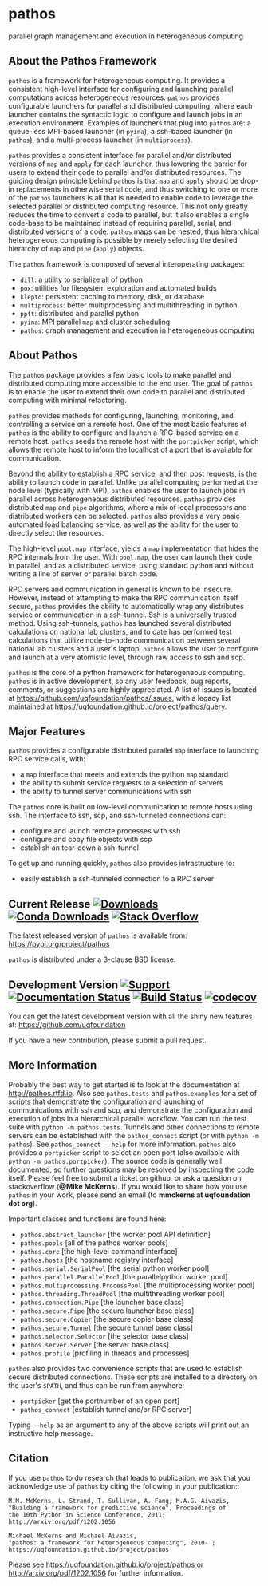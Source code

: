 pathos
======
parallel graph management and execution in heterogeneous computing

About the Pathos Framework
--------------------------
``pathos`` is a framework for heterogeneous computing. It provides a consistent
high-level interface for configuring and launching parallel computations
across heterogeneous resources. ``pathos`` provides configurable launchers for
parallel and distributed computing, where each launcher contains the
syntactic logic to configure and launch jobs in an execution environment.
Examples of launchers that plug into ``pathos`` are: a queue-less MPI-based
launcher (in ``pyina``), a ssh-based launcher (in ``pathos``), and a multi-process
launcher (in ``multiprocess``).

``pathos`` provides a consistent interface for parallel and/or distributed
versions of ``map`` and ``apply`` for each launcher, thus lowering the barrier
for users to extend their code to parallel and/or distributed resources.
The guiding design principle behind ``pathos`` is that ``map`` and ``apply``
should be drop-in replacements in otherwise serial code, and thus switching
to one or more of the ``pathos`` launchers is all that is needed to enable
code to leverage the selected parallel or distributed computing resource.
This not only greatly reduces the time to convert a code to parallel, but it
also enables a single code-base to be maintained instead of requiring
parallel, serial, and distributed versions of a code. ``pathos`` maps can be
nested, thus hierarchical heterogeneous computing is possible by merely
selecting the desired hierarchy of ``map`` and ``pipe`` (``apply``) objects.

The ``pathos`` framework is composed of several interoperating packages:

* ``dill``: a utility to serialize all of python
* ``pox``: utilities for filesystem exploration and automated builds
* ``klepto``: persistent caching to memory, disk, or database
* ``multiprocess``: better multiprocessing and multithreading in python
* ``ppft``: distributed and parallel python
* ``pyina``: MPI parallel ``map`` and cluster scheduling
* ``pathos``: graph management and execution in heterogeneous computing


About Pathos
------------
The ``pathos`` package provides a few basic tools to make parallel and
distributed computing more accessible to the end user. The goal of ``pathos``
is to enable the user to extend their own code to parallel and distributed
computing with minimal refactoring.

``pathos`` provides methods for configuring, launching, monitoring, and
controlling a service on a remote host. One of the most basic features
of ``pathos`` is the ability to configure and launch a RPC-based service
on a remote host. ``pathos`` seeds the remote host with the  ``portpicker``
script, which allows the remote host to inform the localhost of a port
that is available for communication.

Beyond the ability to establish a RPC service, and then post requests,
is the ability to launch code in parallel. Unlike parallel computing
performed at the node level (typically with MPI), ``pathos`` enables the
user to launch jobs in parallel across heterogeneous distributed resources.
``pathos`` provides distributed ``map`` and ``pipe`` algorithms, where a mix of
local processors and distributed workers can be selected.  ``pathos``
also provides a very basic automated load balancing service, as well as
the ability for the user to directly select the resources.

The high-level ``pool.map`` interface, yields a ``map`` implementation that
hides the RPC internals from the user. With ``pool.map``, the user can launch
their code in parallel, and as a distributed service, using standard python
and without writing a line of server or parallel batch code.

RPC servers and communication in general is known to be insecure.  However,
instead of attempting to make the RPC communication itself secure, ``pathos``
provides the ability to automatically wrap any distributes service or
communication in a ssh-tunnel. Ssh is a universally trusted method.
Using ssh-tunnels, ``pathos`` has launched several distributed calculations
on national lab clusters, and to date has performed test calculations
that utilize node-to-node communication between several national lab clusters
and a user's laptop.  ``pathos`` allows the user to configure and launch
at a very atomistic level, through raw access to ssh and scp. 

``pathos`` is the core of a python framework for heterogeneous computing.
``pathos`` is in active development, so any user feedback, bug reports, comments,
or suggestions are highly appreciated.  A list of issues is located at https://github.com/uqfoundation/pathos/issues, with a legacy list maintained at https://uqfoundation.github.io/project/pathos/query.


Major Features
--------------
``pathos`` provides a configurable distributed parallel ``map`` interface
to launching RPC service calls, with:

* a ``map`` interface that meets and extends the python ``map`` standard
* the ability to submit service requests to a selection of servers
* the ability to tunnel server communications with ssh

The ``pathos`` core is built on low-level communication to remote hosts using
ssh. The interface to ssh, scp, and ssh-tunneled connections can:

* configure and launch remote processes with ssh
* configure and copy file objects with scp
* establish an tear-down a ssh-tunnel

To get up and running quickly, ``pathos`` also provides infrastructure to:

* easily establish a ssh-tunneled connection to a RPC server


Current Release
[![Downloads](https://static.pepy.tech/personalized-badge/pathos?period=total&units=international_system&left_color=grey&right_color=blue&left_text=pypi%20downloads)](https://pepy.tech/project/pathos)
[![Conda Downloads](https://img.shields.io/conda/dn/conda-forge/pathos?color=blue&label=conda%20downloads)](https://anaconda.org/conda-forge/pathos)
[![Stack Overflow](https://img.shields.io/badge/stackoverflow-get%20help-black.svg)](https://stackoverflow.com/questions/tagged/pathos)
---------------
The latest released version of ``pathos`` is available from:
    https://pypi.org/project/pathos

``pathos`` is distributed under a 3-clause BSD license.


Development Version
[![Support](https://img.shields.io/badge/support-the%20UQ%20Foundation-purple.svg?style=flat&colorA=grey&colorB=purple)](http://www.uqfoundation.org/pages/donate.html)
[![Documentation Status](https://readthedocs.org/projects/pathos/badge/?version=latest)](https://pathos.readthedocs.io/en/latest/?badge=latest)
[![Build Status](https://travis-ci.com/uqfoundation/pathos.svg?label=build&logo=travis&branch=master)](https://travis-ci.com/github/uqfoundation/pathos)
[![codecov](https://codecov.io/gh/uqfoundation/pathos/branch/master/graph/badge.svg)](https://codecov.io/gh/uqfoundation/pathos)
-------------------
You can get the latest development version with all the shiny new features at:
    https://github.com/uqfoundation

If you have a new contribution, please submit a pull request.


More Information
----------------
Probably the best way to get started is to look at the documentation at
http://pathos.rtfd.io. Also see ``pathos.tests`` and ``pathos.examples``
for a set of scripts that demonstrate the configuration and launching of
communications with ssh and scp, and demonstrate the configuration and
execution of jobs in a hierarchical parallel workflow. You can run the test
suite with ``python -m pathos.tests``. Tunnels and other connections to
remote servers can be established with the ``pathos_connect`` script (or with
``python -m pathos``). See ``pathos_connect --help`` for more information.
``pathos`` also provides a ``portpicker`` script to select an open port
(also available with ``python -m pathos.portpicker``). The source code is 
generally well documented, so further questions may be resolved by inspecting
the code itself.  Please feel free to submit a ticket on github, or ask a
question on stackoverflow (**@Mike McKerns**).
If you would like to share how you use ``pathos`` in your work, please send
an email (to **mmckerns at uqfoundation dot org**).

Important classes and functions are found here:

* ``pathos.abstract_launcher``           [the worker pool API definition]
* ``pathos.pools``                       [all of the pathos worker pools]
* ``pathos.core``                        [the high-level command interface] 
* ``pathos.hosts``                       [the hostname registry interface] 
* ``pathos.serial.SerialPool``           [the serial python worker pool]
* ``pathos.parallel.ParallelPool``       [the parallelpython worker pool]
* ``pathos.multiprocessing.ProcessPool`` [the multiprocessing worker pool]
* ``pathos.threading.ThreadPool``        [the multithreading worker pool]
* ``pathos.connection.Pipe``             [the launcher base class]
* ``pathos.secure.Pipe``                 [the secure launcher base class]
* ``pathos.secure.Copier``               [the secure copier  base class]
* ``pathos.secure.Tunnel``               [the secure tunnel base class]
* ``pathos.selector.Selector``           [the selector base class]
* ``pathos.server.Server``               [the server base class]
* ``pathos.profile``                     [profiling in threads and processes]

``pathos`` also provides two convenience scripts that are used to establish
secure distributed connections. These scripts are installed to a directory
on the user's ``$PATH``, and thus can be run from anywhere:

* ``portpicker``                         [get the portnumber of an open port]
* ``pathos_connect``                     [establish tunnel and/or RPC server]

Typing ``--help`` as an argument to any of the above scripts will print out an
instructive help message.


Citation
--------
If you use ``pathos`` to do research that leads to publication, we ask that you
acknowledge use of ``pathos`` by citing the following in your publication::

    M.M. McKerns, L. Strand, T. Sullivan, A. Fang, M.A.G. Aivazis,
    "Building a framework for predictive science", Proceedings of
    the 10th Python in Science Conference, 2011;
    http://arxiv.org/pdf/1202.1056

    Michael McKerns and Michael Aivazis,
    "pathos: a framework for heterogeneous computing", 2010- ;
    https://uqfoundation.github.io/project/pathos

Please see https://uqfoundation.github.io/project/pathos or
http://arxiv.org/pdf/1202.1056 for further information.

